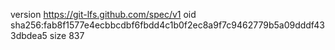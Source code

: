 version https://git-lfs.github.com/spec/v1
oid sha256:fab8f1577e4ecbbcdbf6fbdd4c1b0f2ec8a9f7c9462779b5a09dddf433dbdea5
size 837
